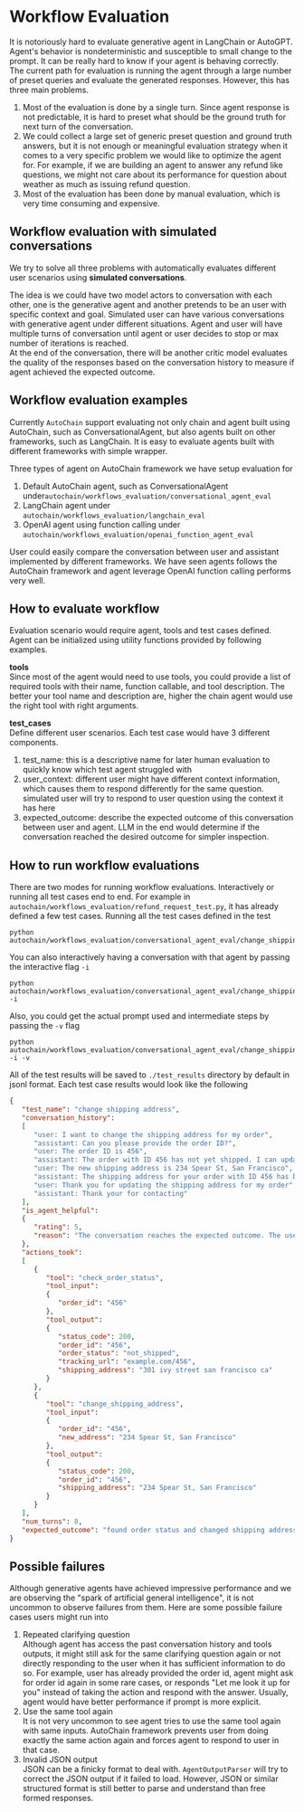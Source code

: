 # Workflow Evaluation

It is notoriously hard to evaluate generative agent in LangChain or AutoGPT. Agent's behavior
is nondeterministic and susceptible to small change to the prompt. It can be really hard to
know if your agent is behaving correctly. The current path for evaluation is running the agent
through a large number of preset queries and evaluate the generated responses. However, this
has three main problems.

1. Most of the evaluation is done by a single turn. Since agent response is not predictable, it
   is hard to preset what should be the ground truth for next turn of the conversation.
2. We could collect a large set of generic preset question and ground truth answers, but it is not
   enough or meaningful evaluation strategy when it comes to a very specific problem we
   would like to optimize the agent for. For example, if we are building an agent to answer any
   refund like questions, we might not care about its performance for question about weather as
   much as issuing refund question.
2. Most of the evaluation has been done by manual evaluation, which is very time consuming and
   expensive.

## Workflow evaluation with simulated conversations

We try to solve all three problems with automatically evaluates different user scenarios using
**simulated conversations**.

The idea is we could have two model actors to conversation with each other, one is the
generative agent and another pretends to be an user with specific context and goal. Simulated
user can have various conversations with generative agent under different
situations. Agent and user will have multiple turns of conversation until agent or user
decides to stop or max number of iterations is reached.    
At the end of the conversation, there will be another critic model evaluates the quality of the
responses based on the conversation history to measure if agent achieved the expected outcome.

## Workflow evaluation examples

Currently `AutoChain` support evaluating not only chain and agent built using AutoChain, such
as ConversationalAgent, but also agents built on other frameworks, such as LangChain. It is
easy to evaluate agents built with different frameworks with simple wrapper.

Three types of agent on AutoChain framework we have setup evaluation for

1. Default AutoChain agent, such as ConversationalAgent
   under`autochain/workflows_evaluation/conversational_agent_eval`
2. LangChain agent under `autochain/workflows_evaluation/langchain_eval`
3. OpenAI agent using function calling
   under `autochain/workflows_evaluation/openai_function_agent_eval`

User could easily compare the conversation between user and assistant implemented by different
frameworks. We have seen agents follows the AutoChain framework and agent leverage OpenAI
function calling performs very well.

## How to evaluate workflow

Evaluation scenario would require agent, tools and test cases defined. Agent can be initialized
using utility functions provided by following examples.

**tools**  
Since most of the agent would need to use tools, you could provide a list of
required tools with their name, function callable, and tool description. The better your tool
name and description are, higher the chain agent would use the right tool with right arguments.

**test_cases**  
Define different user scenarios. Each test case would have 3 different components.

1. test_name: this is a descriptive name for later human evaluation to quickly know which test
   agent struggled with
2. user_context: different user might have different context information, which causes them to
   respond differently for the same question. simulated user will try to respond to user
   question using the context it has here
3. expected_outcome: describe the expected outcome of this conversation between user and agent.
   LLM in the end would determine if the conversation reached the desired outcome for simpler
   inspection.

## How to run workflow evaluations

There are two modes for running workflow evaluations. Interactively or running all test cases
end to end.
For example in `autochain/workflows_evaluation/refund_request_test.py`, it has already defined
a few test cases.
Running all the test cases defined in the test

```shell
python autochain/workflows_evaluation/conversational_agent_eval/change_shipping_address_test.py
```

You can also interactively having a conversation with that agent by passing the interactive
flag `-i`

```shell
python autochain/workflows_evaluation/conversational_agent_eval/change_shipping_address_test.py -i
```

Also, you could get the actual prompt used and intermediate steps by passing the `-v` flag

```shell
python autochain/workflows_evaluation/conversational_agent_eval/change_shipping_address_test.py -i -v
```

All of the test results will be saved to `./test_results` directory by default in jsonl format.
Each test case results would look like the following

```json
{
   "test_name": "change shipping address",
   "conversation_history":
   [
      "user: I want to change the shipping address for my order",
      "assistant: Can you please provide the order ID?",
      "user: The order ID is 456",
      "assistant: The order with ID 456 has not yet shipped. I can update the shipping address for you. Please provide the new shipping address.",
      "user: The new shipping address is 234 Spear St, San Francisco",
      "assistant: The shipping address for your order with ID 456 has been successfully updated to 234 Spear St, San Francisco.",
      "user: Thank you for updating the shipping address for my order",
      "assistant: Thank your for contacting"
   ],
   "is_agent_helpful":
   {
      "rating": 5,
      "reason": "The conversation reaches the expected outcome. The user successfully provides the order ID and the new shipping address, and the assistant updates the shipping address for the order with ID 456. The assistant confirms the successful update and thanks the user for contacting."
   },
   "actions_took":
   [
      {
         "tool": "check_order_status",
         "tool_input":
         {
            "order_id": "456"
         },
         "tool_output":
         {
            "status_code": 200,
            "order_id": "456",
            "order_status": "not_shipped",
            "tracking_url": "example.com/456",
            "shipping_address": "301 ivy street san francisco ca"
         }
      },
      {
         "tool": "change_shipping_address",
         "tool_input":
         {
            "order_id": "456",
            "new_address": "234 Spear St, San Francisco"
         },
         "tool_output":
         {
            "status_code": 200,
            "order_id": "456",
            "shipping_address": "234 Spear St, San Francisco"
         }
      }
   ],
   "num_turns": 8,
   "expected_outcome": "found order status and changed shipping address"
}

```

## Possible failures
Although generative agents have achieved impressive performance and we are observing the "spark 
of artificial general intelligence", it is not uncommon to observe failures from them. Here are 
some possible failure cases users might run into
1. Repeated clarifying question    
   Although agent has access the past conversation history and tools outputs, it might still ask 
   for the same clarifying question again or not directly responding to the user when it has 
   sufficient information to do so. For example, user has already provided the order id, agent 
   might ask for order id again in some rare cases, or responds "Let me look it up for you" 
   instead of taking the action and respond with the answer. Usually, agent would have better 
   performance if prompt is more explicit.    
2. Use the same tool again  
   It is not very uncommon to see agent tries to use the same tool again with same inputs. 
   AutoChain framework prevents user from doing exactly the same action again and forces agent 
   to respond to user in that case. 
3. Invalid JSON output  
   JSON can be a finicky format to deal with. `AgentOutputParser` will try to correct the JSON 
   output if it failed to load. However, JSON or similar structured format is still better to 
   parse and understand than free formed responses.
